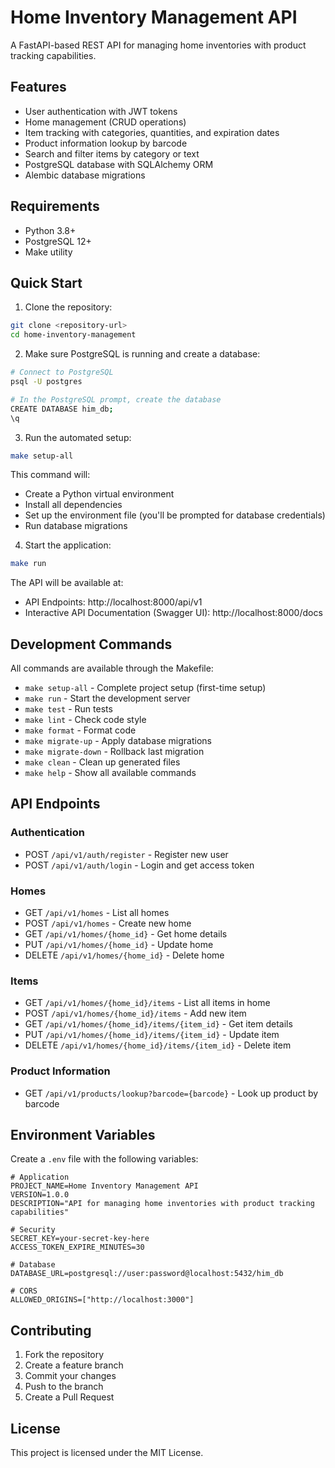 # Home Inventory Management API

A FastAPI-based REST API for managing home inventories with product tracking capabilities.

## Features

- User authentication with JWT tokens
- Home management (CRUD operations)
- Item tracking with categories, quantities, and expiration dates
- Product information lookup by barcode
- Search and filter items by category or text
- PostgreSQL database with SQLAlchemy ORM
- Alembic database migrations

## Requirements

- Python 3.8+
- PostgreSQL 12+
- Make utility

## Quick Start

1. Clone the repository:
```bash
git clone <repository-url>
cd home-inventory-management
```

2. Make sure PostgreSQL is running and create a database:
```bash
# Connect to PostgreSQL
psql -U postgres

# In the PostgreSQL prompt, create the database
CREATE DATABASE him_db;
\q
```

3. Run the automated setup:
```bash
make setup-all
```
This command will:
- Create a Python virtual environment
- Install all dependencies
- Set up the environment file (you'll be prompted for database credentials)
- Run database migrations

4. Start the application:
```bash
make run
```

The API will be available at:
- API Endpoints: http://localhost:8000/api/v1
- Interactive API Documentation (Swagger UI): http://localhost:8000/docs

## Development Commands

All commands are available through the Makefile:

- `make setup-all` - Complete project setup (first-time setup)
- `make run` - Start the development server
- `make test` - Run tests
- `make lint` - Check code style
- `make format` - Format code
- `make migrate-up` - Apply database migrations
- `make migrate-down` - Rollback last migration
- `make clean` - Clean up generated files
- `make help` - Show all available commands

## API Endpoints

### Authentication
- POST `/api/v1/auth/register` - Register new user
- POST `/api/v1/auth/login` - Login and get access token

### Homes
- GET `/api/v1/homes` - List all homes
- POST `/api/v1/homes` - Create new home
- GET `/api/v1/homes/{home_id}` - Get home details
- PUT `/api/v1/homes/{home_id}` - Update home
- DELETE `/api/v1/homes/{home_id}` - Delete home

### Items
- GET `/api/v1/homes/{home_id}/items` - List all items in home
- POST `/api/v1/homes/{home_id}/items` - Add new item
- GET `/api/v1/homes/{home_id}/items/{item_id}` - Get item details
- PUT `/api/v1/homes/{home_id}/items/{item_id}` - Update item
- DELETE `/api/v1/homes/{home_id}/items/{item_id}` - Delete item

### Product Information
- GET `/api/v1/products/lookup?barcode={barcode}` - Look up product by barcode

## Environment Variables

Create a `.env` file with the following variables:

```env
# Application
PROJECT_NAME=Home Inventory Management API
VERSION=1.0.0
DESCRIPTION="API for managing home inventories with product tracking capabilities"

# Security
SECRET_KEY=your-secret-key-here
ACCESS_TOKEN_EXPIRE_MINUTES=30

# Database
DATABASE_URL=postgresql://user:password@localhost:5432/him_db

# CORS
ALLOWED_ORIGINS=["http://localhost:3000"]
```

## Contributing

1. Fork the repository
2. Create a feature branch
3. Commit your changes
4. Push to the branch
5. Create a Pull Request

## License

This project is licensed under the MIT License. 